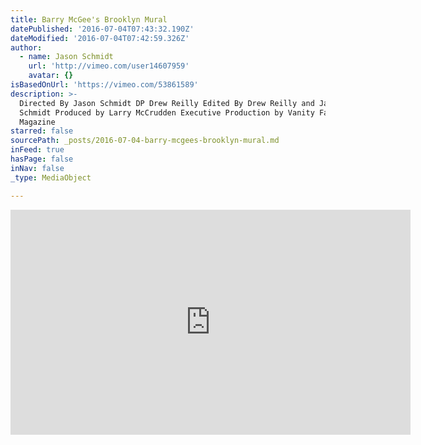 ```yaml
---
title: Barry McGee's Brooklyn Mural
datePublished: '2016-07-04T07:43:32.190Z'
dateModified: '2016-07-04T07:42:59.326Z'
author:
  - name: Jason Schmidt
    url: 'http://vimeo.com/user14607959'
    avatar: {}
isBasedOnUrl: 'https://vimeo.com/53861589'
description: >-
  Directed By Jason Schmidt DP Drew Reilly Edited By Drew Reilly and Jason
  Schmidt Produced by Larry McCrudden Executive Production by Vanity Fair
  Magazine
starred: false
sourcePath: _posts/2016-07-04-barry-mcgees-brooklyn-mural.md
inFeed: true
hasPage: false
inNav: false
_type: MediaObject

---
```

<iframe src="https://cdn.embedly.com/widgets/media.html?src=https%3A%2F%2Fplayer.vimeo.com%2Fvideo%2F53861589&amp;url=https%3A%2F%2Fvimeo.com%2F53861589&amp;image=http%3A%2F%2Fi.vimeocdn.com%2Fvideo%2F372962033_640.jpg&amp;key=b7d04c9b404c499eba89ee7072e1c4f7&amp;type=text%2Fhtml&amp;schema=vimeo" width="640" height="360" scrolling="no" frameborder="0" allowfullscreen="" style=""></iframe>
